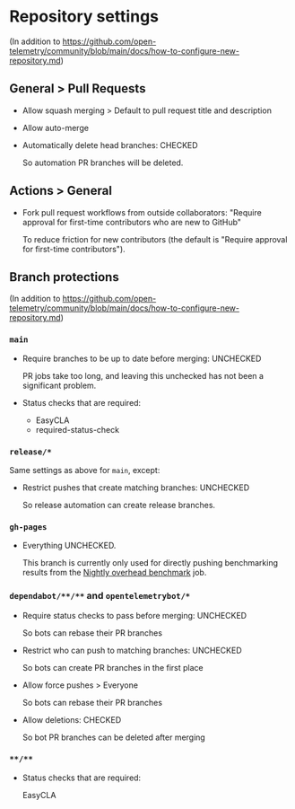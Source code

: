 # Repository settings

(In addition
to https://github.com/open-telemetry/community/blob/main/docs/how-to-configure-new-repository.md)

## General > Pull Requests

* Allow squash merging > Default to pull request title and description

* Allow auto-merge

* Automatically delete head branches: CHECKED

  So automation PR branches will be deleted.

## Actions > General

* Fork pull request workflows from outside collaborators:
  "Require approval for first-time contributors who are new to GitHub"

  To reduce friction for new contributors
  (the default is "Require approval for first-time contributors").

## Branch protections

(In addition
to https://github.com/open-telemetry/community/blob/main/docs/how-to-configure-new-repository.md)

### `main`

* Require branches to be up to date before merging: UNCHECKED

  PR jobs take too long, and leaving this unchecked has not been a significant problem.

* Status checks that are required:

  * EasyCLA
  * required-status-check

### `release/*`

Same settings as above for `main`, except:

* Restrict pushes that create matching branches: UNCHECKED

  So release automation can create release branches.

### `gh-pages`

* Everything UNCHECKED.

  This branch is currently only used for directly pushing benchmarking results from the
  [Nightly overhead benchmark](https://github.com/open-telemetry/opentelemetry-java-instrumentation/actions/workflows/nightly-benchmark-overhead.yml)
  job.

### `dependabot/**/**` and `opentelemetrybot/*`

* Require status checks to pass before merging: UNCHECKED

  So bots can rebase their PR branches

* Restrict who can push to matching branches: UNCHECKED

  So bots can create PR branches in the first place

* Allow force pushes > Everyone

  So bots can rebase their PR branches

* Allow deletions: CHECKED

  So bot PR branches can be deleted after merging

### `**/**`

* Status checks that are required:

  EasyCLA
